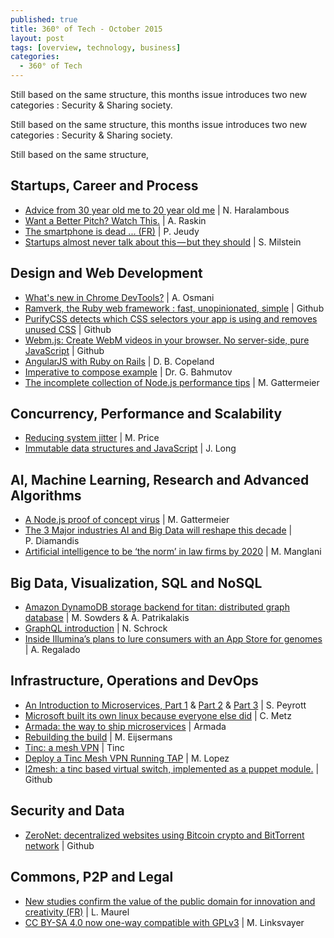 ```yaml
---
published: true
title: 360° of Tech - October 2015
layout: post
tags: [overview, technology, business]
categories:
  - 360° of Tech
---
```


Still based on the same structure, this months issue introduces two new categories : Security & Sharing society.

Still based on the same structure, this months issue introduces two new categories : Security & Sharing society.

Still based on the same structure,

Startups, Career and Process
----------------------------

* [Advice from 30 year old me to 20 year old me](
  https://blog.growth.supply/advice-from-30-year-old-me-to-20-year-old-me-b9b035d39e2d)
  | N. Haralambous
  <i data-tag="life hacking travel build read tv people value time fail success patient"></i>
* [Want a Better Pitch? Watch This.](
  https://medium.com/firm-narrative/want-a-better-pitch-watch-this-328b95c2fd0b)
  | A. Raskin
  <i data-tag="startup pitching marketing"></i>
* [The smartphone is dead ... (FR)](
  https://medium.com/@philj/le-smarphone-c-est-mort-b3ec4273a78f)
  | P. Jeudy
  <i data-tag="phone idea usability technology"></i>
* [Startups almost never talk about this — but they should](
  https://medium.com/swlh/startups-almost-never-talk-about-this-but-they-should-1cec58faba1c)
  | S. Milstein
  <i data-tag="startup advice investment venture-capital technology"></i>

Design and Web Development
--------------------------

* [What's new in Chrome DevTools?](
  https://speakerdeck.com/addyosmani/whats-new-in-chrome-devtools)
  | A. Osmani
  <i data-tag="chrome development tool web presentation"></i>
* [Ramverk, the Ruby web framework : fast, unopinionated, simple](
  http://ramverk.org/)
  | Github
  <i data-tag="ruby web framework fast simple"></i>
* [PurifyCSS detects which CSS selectors your app is using and removes unused CSS](
  https://github.com/purifycss/purifycss) 
  | Github
  <i data-tag="css optimization tool cleaning"></i>
* [Webm.js: Create WebM videos in your browser. No server-side, pure JavaScript](
  https://github.com/Kagami/webm.js)
  | Github
  <i data-tag="video encoding ffmpeg html5 emscripten"></i>
* [AngularJS with Ruby on Rails](
  http://angular-rails.com/index.html)
  | D. B. Copeland
  <i data-tag="angularjs rails project configuration"></i>
* [Imperative to compose example](
  http://glebbahmutov.com/blog/imperative-to-compose-example/)
  | Dr. G. Bahmutov
  <i data-tag="javascript nodejs functional programming"></i>
* [The incomplete collection of Node.js performance tips](
  https://medium.com/node-and-beyond/the-incomplete-collection-of-node-js-performance-tips-94cc712661bd)
  | M. Gattermeier
  <i data-tag="nodejs performance optimization tips"></i>

Concurrency, Performance and Scalability
----------------------------------------

* [Reducing system jitter](
  http://epickrram.blogspot.co.uk/2015/09/reducing-system-jitter.html)
  | M. Price
  <i data-tag="linux jitter thread optimization latency cpu process"></i>
* [Immutable data structures and JavaScript](
  http://jlongster.com/Using-Immutable-Data-Structures-in-JavaScript)
  | J. Long
  <i data-tag="javascript data structure immutable optimization"></i>


AI, Machine Learning, Research and Advanced Algorithms
------------------------------------------------------

* [A Node.js proof of concept virus](
  https://medium.com/node-and-beyond/a-node-js-proof-of-concept-virus-df6772afaaff)
  | M. Gattermeier
  <i data-tag="nodejs virus proof-of-concept first"></i>
* [The 3 Major industries AI and Big Data will reshape this decade](
  http://singularityhub.com/2015/09/07/the-3-major-industries-ai-and-big-data-will-reshape-this-decade/)
  | P. Diamandis
  <i data-tag="healthcare finance insurance artifical-intelligence big-data"></i>
* [Artificial intelligence to be ‘the norm’ in law firms by 2020](
  http://www.managingpartner.com/news/business-strategy/artificial-intelligence-be-%E2%80%98-norm%E2%80%99-law-firms-2020)
  | M. Manglani
  <i data-tag="artificial intelligence law business forecast"></i>

Big Data, Visualization, SQL and NoSQL
--------------------------------------

* [Amazon DynamoDB storage backend for titan: distributed graph database](
  https://medium.com/aws-activate-startup-blog/amazon-dynamodb-storage-backend-for-titan-distributed-graph-database-b9cc8cca80b7)
  | M. Sowders & A. Patrikalakis
  <i data-tag="startup database cloud-computing titan distributed graph database dynamodb amazon"></i>
* [GraphQL introduction](
  http://facebook.github.io/react/blog/2015/05/01/graphql-introduction.html)
  | N. Schrock
  <i data-tag="react query data html5 object graph client-server"></i>
* [Inside Illumina’s plans to lure consumers with an App Store for genomes](
  http://www.technologyreview.com/news/540711/inside-illuminas-plans-to-lure-consumers-with-an-app-store-for-genomes/)
  | A. Regalado
  <i data-tag="app-store genome genetic information startup data"></i>

Infrastructure, Operations and DevOps
-------------------------------------

* [An Introduction to Microservices, Part 1](
  https://auth0.com/blog/2015/09/04/an-introduction-to-microservices-part-1/)
  & [Part 2](
  https://auth0.com/blog/2015/09/13/an-introduction-to-microservices-part-2-API-gateway/)
  & [Part 3](
  https://auth0.com/blog/2015/10/02/an-introduction-to-microservices-part-3-the-service-registry/)
  | S. Peyrott
  <i data-tag="microservices design-pattern api, design, software, architecture"></i>
* [Microsoft built its own linux because everyone else did](
  http://www.wired.com/2015/09/microsoft-built-linux-everyone-else/)
  | C. Metz
  <i data-tag="microsoft linux infrastructure"></i>
* [Armada: the way to ship microservices](http://armada.sh/)
  | Armada
  <i data-tag="armada microservice development deployment configuration docker"></i>
* [Rebuilding the build](
  http://code.hootsuite.com/rebuilding-the-build/)
  | M. Eijsermans
  <i data-tag="continuous integration delivery process quality container"></i>
* [Tinc: a mesh VPN](http://www.tinc-vpn.org/)
  | Tinc
  <i data-tag="tinc mesh vpn tool"></i>
* [Deploy a Tinc Mesh VPN Running TAP](
  https://silvenga.com/deploy-a-tinc-mesh-vpn-running-tap/)
  | M. Lopez
  <i data-tag="tinc mesh vpn tutorial switch bridge"></i>
* [l2mesh: a tinc based virtual switch, implemented as a puppet module.](
  https://github.com/sathlan/l2mesh)
  | Github
  <i data-tag="github vpn mesh switch virtual layer-2"></i>


Security and Data
-----------------

* [ZeroNet: decentralized websites using Bitcoin crypto and BitTorrent network](
  https://github.com/HelloZeroNet/ZeroNet)
  | Github
  <i data-tag="decentralized uncensored network communication resilient"></i>


Commons, P2P and Legal
----------------------

* [New studies confirm the value of the public domain for innovation and creativity (FR)](
  http://scinfolex.com/2015/07/24/de-nouvelles-etudes-confirment-la-valeur-du-domaine-public-pour-linnovation-et-la-creativite/)
  | L. Maurel
  <i data-tag="value strategy scope impact detail"></i>
* [CC BY-SA 4.0 now one-way compatible with GPLv3](
  https://creativecommons.org/weblog/entry/46186)
  | M. Linksvayer
  <i data-tag="creative-commons gnu-gpl-v3 compatibility licence"></i>

